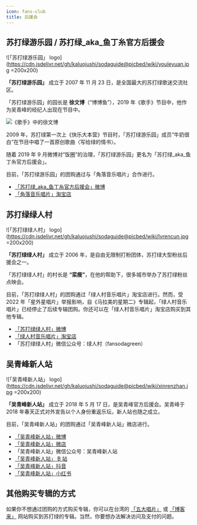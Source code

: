 ```yaml
---
icon: fans-club
title: 后援会
---
```


## 苏打绿游乐园 / 苏打绿_aka_鱼丁糸官方后援会

![「苏打绿游乐园」 logo](https://cdn.jsdelivr.net/gh/kaluojushi/sodaguide@picbed/wiki/youleyuan.jpg =200x200)

**「苏打绿游乐园」** 成立于 2007 年 11 月 23 日，是全国最大的苏打绿歌迷交流社区。

「苏打绿游乐园」的园长是 **徐文博**（“博博鱼”），2019 年《歌手》节目中，他作为吴青峰的经纪人出现在节目中。

![《歌手》中的徐文博](https://cdn.jsdelivr.net/gh/kaluojushi/sodaguide@picbed/wiki/xuwenbo.png)

2009 年，苏打绿第一次上《快乐大本营》节目时，「苏打绿游乐园」成员“牛奶很白”在节目中唱了一首原创歌曲〈写给绿的情书〉。

随着 2019 年 9 月微博对“饭圈”的治理，「苏打绿游乐园」更名为「苏打绿_aka_鱼丁糸官方后援会」。

目前，「苏打绿游乐园」的团购通过与「角落音乐唱片」合作进行。

- [「苏打绿_aka_鱼丁糸官方后援会」微博](https://weibo.com/u/1678065052)
- [「角落音乐唱片」淘宝店](https://jiaoluocd.taobao.com/) 

## 苏打绿绿人村

![「苏打绿绿人村」 logo](https://cdn.jsdelivr.net/gh/kaluojushi/sodaguide@picbed/wiki/lvrencun.jpg =200x200)

**「苏打绿绿人村」** 成立于 2006 年，是自由无限制打粉团体，苏打绿大型粉丝后援会之一。

「苏打绿绿人村」的村长是 **“栾瘦”**，在他的帮助下，很多城市举办了苏打绿粉丝点映会。

目前，「苏打绿绿人村」的团购通过「绿人村音乐唱片」淘宝店进行。然而，受 2022 年「星外星唱片」举报影响，自《马拉美的星期二》专辑起，「绿人村音乐唱片」已经停止了后续专辑团购。你还可以在「绿人村音乐唱片」淘宝店购买到其他专辑。

- [「苏打绿绿人村」微博](https://weibo.com/u/1676325360)
- [「绿人村音乐唱片」淘宝店](https://shop62822395.taobao.com/)
- 「苏打绿绿人村」微信公众号：绿人村（fansodagreen）

## 吴青峰新人站

![「吴青峰新人站」 logo](https://cdn.jsdelivr.net/gh/kaluojushi/sodaguide@picbed/wiki/xinrenzhan.jpg =200x200)

**「吴青峰新人站」** 成立于 2018 年 5 月 17 日，是吴青峰官方后援会。吴青峰于 2018 年春天正式对外宣告以个人身份重返乐坛，新人站也随之成立。

目前，「吴青峰新人站」的团购通过「吴青峰新人站」微店进行。

- [「吴青峰新人站」微博](https://weibo.com/u/6552585714)
- [「吴青峰新人站」微店](https://shop1780963986.v.weidian.com/?userid=1780963986)
- 「吴青峰新人站」微信公众号：吴青峰新人站
- [「吴青峰新人站」 B 站](https://space.bilibili.com/346969784)
- [「吴青峰新人站」抖音](https://www.douyin.com/user/MS4wLjABAAAA0dSF2BAErm_iQ5uD0S-r2OdRf96CXMrkx5Iv6REyu7g)
- [「吴青峰新人站」小红书](https://www.xiaohongshu.com/user/profile/5d3804950000000011021658)

## 其他购买专辑的方式

如果你不想通过团购的方式购买专辑，你可以在台湾的 [「五大唱片」](https://www.5music.com.tw/) 或 [「博客来」](https://www.books.com.tw/) 网站购买到苏打绿的专辑。当然，你要想办法解决访问及支付的问题。
